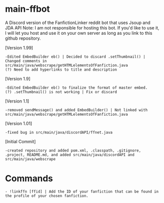 # main-ffbot
A Discord version of the FanfictionLinker reddit bot that uses Jsoup and JDA API
Note: I am not responsible for hosting this bot. If you'd like to use it, I will let you host and use it on your own server as long as you link to this github repository.
  
  [Version 1.99]
    
    -Edited EmbedBuilder eb() | Decided to discard .setThumbnail() | Changed comments in src/main/java/webscrape/getHTMLelementsOfFanfiction.java
    (?) Need to add hyperlinks to title and description 
    
  [Version 1.9]
    
    -Edited EmbedBuilder eb() to finalize the format of master embed.
    (?) .setThumbnail() is not working | Fix or discard
  
  [Version 1.1]
  
    -removed sendMessage() and added EmbedBuilder() | Not linked with src/main/java/webscrape/getHTMLelementsOfFanfiction.java
    
  [Version 1.01] 
    
    -fixed bug in src/main/java/discordAPI/ffnet.java
    
  [Initial Commit]
    
    -created repository and added pom.xml, .classpath, .gitignore, .project, README.md, and added src/main/java/discordAPI and src/main/java/webscrape
    
 
  
  # Commands 
  
    - !linkffn [ffid] | Add the ID of your fanfiction that can be found in the profile of your chosen fanfiction.
